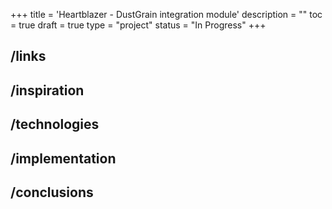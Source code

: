+++
title = 'Heartblazer - DustGrain integration module'
description = ""
toc = true
draft = true
type = "project"
status = "In Progress"
+++

## /links

## /inspiration

## /technologies

## /implementation

## /conclusions

